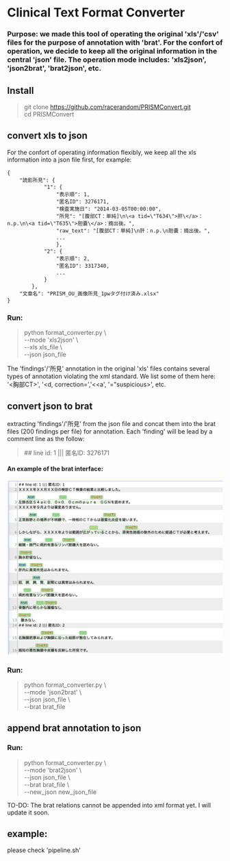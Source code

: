 # Clinical Text Format Converter

### Purpose: we made this tool of operating the original 'xls'/'csv' files for the purpose of annotation with 'brat'. For the confort of operation, we decide to keep all the original information in the central 'json' file. The operation mode includes: 'xls2json', 'json2brat', 'brat2json', etc.


## Install
> git clone https://github.com/racerandom/PRISMConvert.git  
> cd PRISMConvert  

## convert xls to json

For the confort of operating information flexibly, we keep all the xls information into a json file first, for example:  

```
{ 
	"読影所見": {  
			"1": {  
				"表示順": 1,  
				"匿名ID": 3276171,  
				"検査実施日": "2014-03-05T00:00:00",  
				"所見": "[腹部CT：単純]\n\<a tid=\"T634\">肝\</a>：n.p.\n\<a tid=\"T635\">胆嚢\</a>：摘出後。",  
				"raw_text": "[腹部CT：単純]\n肝：n.p.\n胆嚢：摘出後。",
				...
				},  
			"2": {  
				"表示順": 2,  
      			"匿名ID": 3317340, 
      			...
			}  
		},  
	"文章名": "PRISM_OU_画像所見_1pwタグ付け済み.xlsx"  
}   
```
				
### Run:
> python format\_converter.py \   
> --mode 'xls2json' \  
> --xls xls\_file \  
> --json json\_file  

The 'findings'/'所見' annotation in the original 'xls' files contains several types of annotation violating the xml standard. We list some of them here: '\<胸部CT\>', '\<d, correction=','\<\<a', '="suspicious\>', etc. 


## convert json to brat 
extracting 'findings'/'所見' from the json file and concat them into the brat files (200 findings per file) for annotation. Each 'finding' will be lead by a comment line as the follow:

> \#\# line id: 1 ||| 匿名ID: 3276171

#### An example of the brat interface:

![brat ](./figs/brat.png)


### Run:
> python format\_converter.py \  
> --mode 'json2brat' \  
> --json json\_file \  
> --brat brat\_file  

## append brat annotation to json


### Run:
> python format\_converter.py \  
> --mode 'brat2json' \  
> --json json\_file \  
> --brat brat\_file \  
> --new\_json new\_json\_file

TO-DO: The brat relations cannot be appended into xml format yet. I will update it soon.

## example:

please check 'pipeline.sh'
